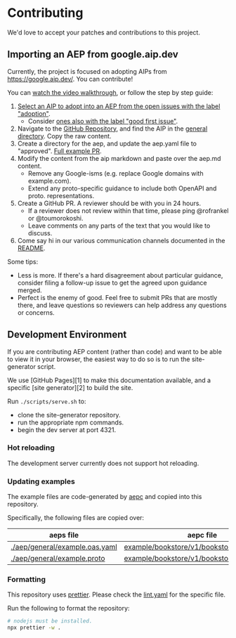 # Contributing

We'd love to accept your patches and contributions to this project.

## Importing an AEP from google.aip.dev

Currently, the project is focused on adopting AIPs from
https://google.aip.dev/. You can contribute!

You can
[watch the video walkthrough](https://drive.google.com/file/d/1hCBxfTJPINVUpTLnzccJy4pFXZhQQMd3/view?usp=sharing),
or follow the step by step guide:

1. [Select an AIP to adopt into an AEP from the open issues with the label "adoption"](https://github.com/aep-dev/aep.dev/labels/adoption).
   - Consider
     [ones also with the label "good first issue"](https://github.com/aep-dev/aep.dev/issues?q=is%3Aopen+label%3A%22good+first+issue%22+label%3Aadoption).
1. Navigate to the
   [GitHub Repository](https://github.com/aip-dev/google.aip.dev), and find the
   AIP in the
   [general directory](https://github.com/aip-dev/google.aip.dev/tree/master/aip/general).
   Copy the raw content.
1. Create a directory for the aep, and update the aep.yaml file to "approved".
   [Full example PR](https://github.com/aep-dev/aep.dev/pull/77/files).
1. Modify the content from the aip markdown and paste over the aep.md content.
   - Remove any Google-isms (e.g. replace Google domains with example.com).
   - Extend any proto-specific guidance to include both OpenAPI and proto.
     representations.
1. Create a GitHub PR. A reviewer should be with you in 24 hours.
   - If a reviewer does not review within that time, please ping @rofrankel or
     @toumorokoshi.
   - Leave comments on any parts of the text that you would like to discuss.
1. Come say hi in our various communication channels documented in the
   [README](README.md#learn-and-connect).

Some tips:

- Less is more. If there's a hard disagreement about particular guidance,
  consider filing a follow-up issue to get the agreed upon guidance merged.
- Perfect is the enemy of good. Feel free to submit PRs that are mostly there,
  and leave questions so reviewers can help address any questions or concerns.

## Development Environment

If you are contributing AEP content (rather than code) and want to be able to
view it in your browser, the easiest way to do so is to run the site-generator
script.

We use [GitHub Pages][1] to make this documentation available, and a specific
[site generator][2] to build the site.

Run `./scripts/serve.sh` to:

- clone the site-generator repository.
- run the appropriate npm commands.
- begin the dev server at port 4321.

### Hot reloading

The development server currently does not support hot reloading.

### Updating examples

The example files are code-generated by [aepc](https://github.com/aep-dev/aepc)
and copied into this repository.

Specifically, the following files are copied over:

| aeps file                                                        | aepc file                                                                                                                            |
| ---------------------------------------------------------------- | ------------------------------------------------------------------------------------------------------------------------------------ |
| [./aep/general/example.oas.yaml](./aep/general/example.oas.yaml) | [example/bookstore/v1/bookstore_openapi.json](https://github.com/aep-dev/aepc/blob/main/example/bookstore/v1/bookstore_openapi.json) |
| [./aep/general/example.proto](./aep/general/example.proto)       | [example/bookstore/v1/bookstore.proto](https://github.com/aep-dev/aepc/blob/main/example/bookstore/v1/bookstore.proto)               |

### Formatting

This repository uses [prettier](https://prettier.io/). Please check the
[lint.yaml](https://github.com/aep-dev/aeps/blob/main/.github/workflows/lint.yaml)
for the specific file.

Run the following to format the repository:

```bash
# nodejs must be installed.
npx prettier -w .
```
